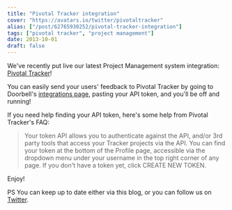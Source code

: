 ```yaml
---
title: "Pivotal Tracker integration"
cover: "https://avatars.io/twitter/pivotaltracker"
alias: ["/post/62765930252/pivotal-tracker-integration"]
tags: ["pivotal tracker", "project management"]
date: 2013-10-01
draft: false
---
```


We've recently put live our latest Project Management system integration: [Pivotal Tracker](https://www.pivotaltracker.com)!

You can easily send your users' feedback to Pivotal Tracker by going to Doorbell's [integrations page](https://doorbell.io/integrations#pivotaltracker), pasting your API token, and you'll be off and running!

<!--more-->

If you need help finding your API token, here's some help from Pivotal Tracker's FAQ:

> Your token API allows you to authenticate against the API, and/or 3rd party tools that access your Tracker projects via the API. You can find your token at the bottom of the Profile page, accessible via the dropdown menu under your username in the top right corner of any page. If you don't have a token yet, click CREATE NEW TOKEN.

Enjoy!

PS You can keep up to date either via this blog, or you can follow us on [Twitter](https://twitter.com/doorbell_io).
